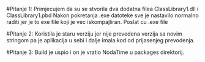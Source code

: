 #Pitanje 1:
Primjecujem da su se stvorila dva dodatna filea ClassLibrary1.dll i ClassLibrary1.pbd
Nakon pokretanja .exe datoteke sve je nastavilo normalno raditi jer je to exe file koji je vec iskompajliran.
Poslat cu .exe file

#Pitanje 2:
Koristila je staru verziju jer nije prevedena verzija sa novim stringom pa je aplikacija u sebi i dalje imala
kod od prijasenjeg prevodenja.

#Pitanje 3:
Build je uspio i on je vratio NodaTime u packages direktorij.
